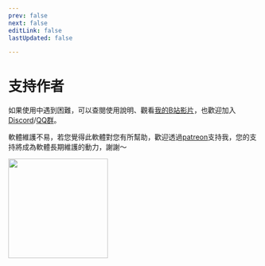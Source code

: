 ```yaml
---
prev: false
next: false
editLink: false
lastUpdated: false

---
```


# 支持作者

如果使用中遇到困難，可以查閱使用說明、觀看[我的B站影片](https://space.bilibili.com/592120404/video)，也歡迎加入[Discord](https://discord.com/invite/ErtDwVeAbhtB)/[QQ群](https://qm.qq.com/q/I5rr3uEpi2)。

軟體維護不易，若您覺得此軟體對您有所幫助，歡迎透過[patreon](https://patreon.com/HIllya51)支持我，您的支持將成為軟體長期維護的動力，謝謝～

<a href="https://patreon.com/HIllya51" target='_blank'><img width="200" src="/become_a_patron_4x1_black_logo_white_text_on_coral.svg"></a>
